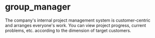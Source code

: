 # group_manager
The company's internal project management system is customer-centric and arranges everyone's work. You can view project progress, current problems, etc. according to the dimension of target customers.

